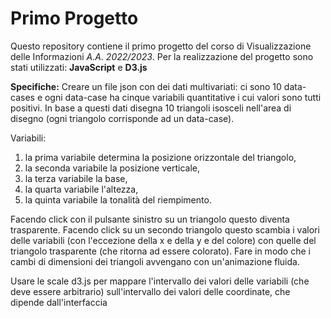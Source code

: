 # Primo Progetto
Questo repository contiene il primo progetto del corso di Visualizzazione delle Informazioni *A.A. 2022/2023*.
Per la realizzazione del progetto sono stati utilizzati: **JavaScript** e **D3.js**

**Specifiche:**
Creare un file json con dei dati multivariati: ci sono 10 data-cases e ogni data-case ha cinque variabili quantitative i cui valori sono tutti positivi. In base a questi dati disegna 10 triangoli isosceli nell'area di disegno (ogni triangolo corrisponde ad un data-case). 

Variabili:
1. la prima variabile determina la posizione orizzontale del triangolo, 
2. la seconda variabile la posizione verticale, 
3. la terza variabile la base, 
4. la quarta variabile l'altezza, 
5. la quinta variabile la tonalità del riempimento. 

Facendo click con il pulsante sinistro su un triangolo questo diventa trasparente. Facendo click su un secondo triangolo questo scambia i valori delle variabili (con l'eccezione della x e della y e del colore) con quelle del triangolo trasparente (che ritorna ad essere colorato). 
Fare in modo che i cambi di dimensioni dei triangoli avvengano con un'animazione fluida. 

Usare le scale d3.js per mappare l'intervallo dei valori delle variabili (che deve essere arbitrario) sull'intervallo dei valori delle coordinate, che dipende dall'interfaccia

